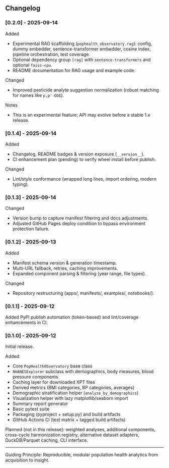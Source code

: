 ## Changelog

### [0.2.0] - 2025-09-14
Added
- Experimental RAG scaffolding (`pophealth_observatory.rag`): config, dummy embedder, sentence-transformer embedder, cosine index, pipeline orchestration, test coverage.
- Optional dependency group `[rag]` with `sentence-transformers` and optional `faiss-cpu`.
- README documentation for RAG usage and example code.

Changed
- Improved pesticide analyte suggestion normalization (robust matching for names like `p,p'-DDE`).

Notes
- This is an experimental feature; API may evolve before a stable 1.x release.

### [0.1.4] - 2025-09-14
Added
- Changelog, README badges & version exposure (`__version__`).
- CI enhancement plan (pending) to verify wheel install before publish.

Changed
- Lint/style conformance (wrapped long lines, import ordering, modern typing).

### [0.1.3] - 2025-09-14
Changed
- Version bump to capture manifest filtering and docs adjustments.
- Adjusted GitHub Pages deploy condition to bypass environment protection failure.

### [0.1.2] - 2025-09-13
Added
- Manifest schema version & generation timestamp.
- Multi-URL fallback, retries, caching improvements.
- Expanded component parsing & filtering (year range, file types).

Changed
- Repository restructuring (apps/, manifests/, examples/, notebooks/).

### [0.1.1] - 2025-09-12
Added PyPI publish automation (token-based) and lint/coverage enhancements in CI.

### [0.1.0] - 2025-09-12
Initial release.

Added:
- Core `PopHealthObservatory` base class
- `NHANESExplorer` subclass with demographics, body measures, blood pressure components
- Caching layer for downloaded XPT files
- Derived metrics (BMI categories, BP categories, averages)
- Demographic stratification helper (`analyze_by_demographics`)
- Visualization helper with lazy matplotlib/seaborn import
- Summary report generator
- Basic pytest suite
- Packaging (pyproject + setup.py) and build artifacts
- GitHub Actions CI (test matrix + tagged build artifacts)

Planned (not in this release): weighted analyses, additional components, cross-cycle harmonization registry, alternative dataset adapters, DuckDB/Parquet caching, CLI interface.

---

Guiding Principle: Reproducible, modular population health analytics from acquisition to insight.
